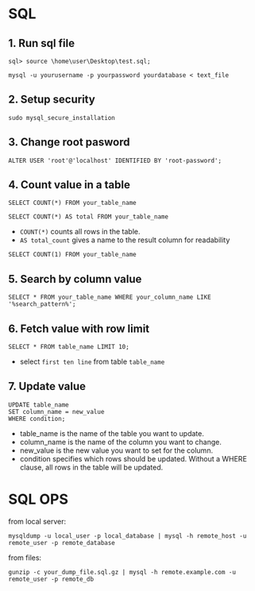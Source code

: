 # SQL
## 1. Run sql file
```
sql> source \home\user\Desktop\test.sql;
```
```
mysql -u yourusername -p yourpassword yourdatabase < text_file
```
## 2. Setup security
```
sudo mysql_secure_installation 
```

## 3. Change root pasword
```
ALTER USER 'root'@'localhost' IDENTIFIED BY 'root-password';
```

## 4. Count value in a table
```
SELECT COUNT(*) FROM your_table_name
```

```
SELECT COUNT(*) AS total FROM your_table_name
```
* `COUNT(*)` counts all rows in the table.
* `AS total_count` gives a name to the result column for readability

```
SELECT COUNT(1) FROM your_table_name
```

## 5. Search by column value
```
SELECT * FROM your_table_name WHERE your_column_name LIKE '%search_pattern%';
```

## 6. Fetch value with row limit
```
SELECT * FROM table_name LIMIT 10;
```
* select `first ten line` from table `table_name`

## 7. Update value
```
UPDATE table_name
SET column_name = new_value
WHERE condition;
```
* table_name is the name of the table you want to update.
* column_name is the name of the column you want to change.
* new_value is the new value you want to set for the column.
* condition specifies which rows should be updated. Without a WHERE clause, all rows in the table will be updated.

# SQL OPS
from local server:
```
mysqldump -u local_user -p local_database | mysql -h remote_host -u remote_user -p remote_database
```

from files:
```
gunzip -c your_dump_file.sql.gz | mysql -h remote.example.com -u remote_user -p remote_db
```
